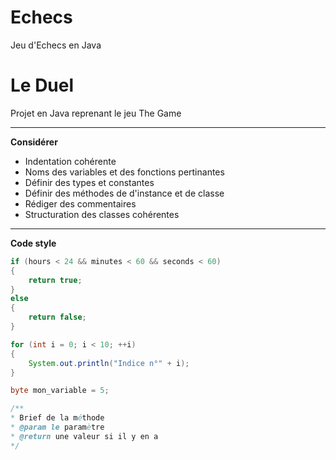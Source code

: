 # Echecs
Jeu d'Echecs en Java 
# Le Duel
Projet en Java reprenant le jeu The Game

***

**Considérer**
* Indentation cohérente                       
* Noms des variables et des fonctions pertinantes
* Définir des types et constantes
* Définir des méthodes de d'instance et de classe
* Rédiger des commentaires
* Structuration des classes cohérentes

***

**Code style**

```java
if (hours < 24 && minutes < 60 && seconds < 60)
{
    return true;
}
else
{
    return false;
}
```

```java
for (int i = 0; i < 10; ++i) 
{
    System.out.println("Indice n°" + i);
}
```

```java
byte mon_variable = 5;
```

```java
/**
* Brief de la méthode
* @param le paramètre
* @return une valeur si il y en a
*/ 
```
